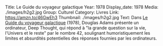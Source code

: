 Title: Le Guide du voyageur galactique
Year: 1978
Display_date: 1978
Media: ./images/h2g2.jpg
Group: Culturel
Category: Livres
Link: https://amzn.to/46GwEh3
Thumbnail: ./images/h2g2.jpg
Text: Dans <a href="https://amzn.to/46GwEh3" target="_blank">Le Guide du voyageur galactique</a> (1978), Douglas Adams présente un ordinateur, Deep Thought, qui répond à "la grande question sur la vie, l'Univers et le reste" par le nombre 42, soulignant humoristiquement les limites et absurdités potentielles des réponses fournies par les ordinateurs.

